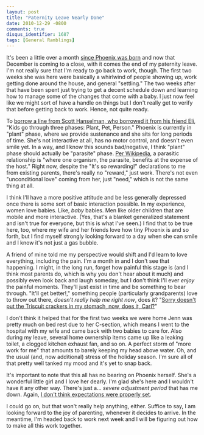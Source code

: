 ```yaml
---
layout: post
title: "Paternity Leave Nearly Done"
date: 2010-12-29 -0800
comments: true
disqus_identifier: 1687
tags: [General Ramblings]
---
```

It's been a little over a month [since Phoenix was
born](/archive/2010/12/01/phoenix-aeralynn-illig.aspx) and now that
December is coming to a close, with it comes the end of my paternity
leave. I'm not really sure that I'm ready to go back to work, though.
The first two weeks she was here were basically a whirlwind of people
showing up, work getting done around the house, and general "settling."
The two weeks after that have been spent just trying to get a decent
schedule down and learning how to manage some of the changes that come
with a baby. I just now feel like we might sort of have a handle on
things but I don't really get to verify that before getting back to
work. Hence, not quite ready.

To [borrow a line from Scott Hanselman, who borrowed it from his friend
Eli](http://www.hanselman.com/blog/ADayInTheZenzoMischiefAndMayhem1.aspx),
"Kids go through three phases: Plant, Pet, Person." Phoenix is currently
in "plant" phase, where we provide sustenance and she sits for long
periods of time. She's not interactive at all, has no motor control, and
doesn't even smile yet. In a way, and I know this sounds bad/negative, I
think "plant" phase should actually be "parasite" phase. [Per
Wikipedia](http://en.wikipedia.org/wiki/Parasite), a parasitic
relationship is "where one organism, the parasite, benefits at the
expense of the host." Right now, despite the "It's so rewarding!"
declarations to me from existing parents, there's really no "reward,"
just work. There's not even "unconditional love" coming from her, just
"need," which is not the same thing at all.

I think I'll have a more positive attitude and be less generally
depressed once there is some sort of basic interaction possible. In my
experience, women love babies. Like, *baby* babies. Men like older
children that are mobile and more interactive. (Yes, that's a blanket
generalized statement and isn't true for everyone, but this is what I've
seen.) I find that to be true here, too, where my wife and her friends
love how tiny Phoenix is and so forth, but I find myself strongly
looking forward to a day when she can smile and I know it's not just a
gas bubble.

A friend of mine told me my perspective would shift and I'd learn to
love everything, including the pain. I'm a month in and I don't see that
happening. I might, in the long run, forget how painful this stage is
(and I think most parents do, which is why you don't hear about it much)
and possibly even look back and laugh someday, but I don't think I'll
ever *enjoy* the painful moments. They'll just exist in time and be
something to bear through. "It'll get better!," something people
(particularly grandparents) love to throw out there, *doesn't really
help me right now*, does it? "[Sorry doesn't put the Triscuit crackers
in my stomach, now, does it,
Carl?](http://www.youtube.com/watch?v=ROtxme_VN2s)"

I don't think it helped that for the first two weeks we were home Jenn
was pretty much on bed rest due to her C-section, which means I went to
the hospital with my wife and came back with two babies to care for.
Also during my leave, several home ownership items came up like a
leaking toilet, a clogged kitchen exhaust fan, and so on. A perfect
storm of "more work for me" that amounts to barely keeping my head above
water. Oh, and the usual (and, now additional) stress of the holiday
season. I'm sure all of that pretty well tanked my mood and it's yet to
snap back.

It's important to note that this all has no bearing on Phoenix herself.
She's a wonderful little girl and I love her dearly. I'm glad she's here
and I wouldn't have it any other way. There's just a... *severe
adjustment period* that has me down. Again, [I don't think expectations
were properly
set](http://www.ted.com/talks/rufus_griscom_alisa_volkman_let_s_talk_parenting_taboos.html).

I could go on, but that won't really help anything, either. Suffice to
say, I am looking forward to the joy of parenting, whenever it decides
to arrive. In the meantime, I'm headed back to work next week and I will
be figuring out how to make all this work together.
